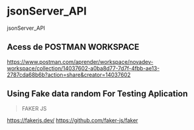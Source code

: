 # jsonServer_API
jsonServer_API



## Acess de POSTMAN WORKSPACE 

https://www.postman.com/aprender/workspace/novadev-workspace/collection/14037602-a0ba8d77-7d7f-4fbb-ae13-2787cda68b6b?action=share&creator=14037602


## Using Fake data random For Testing Aplication

> FAKER JS

https://fakerjs.dev/
https://github.com/faker-js/faker
